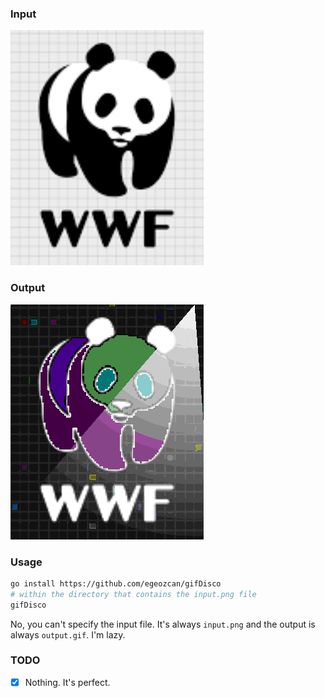 ### Input

![input.png](input.png)

### Output

![output.gif](output.gif)

### Usage

```bash
go install https://github.com/egeozcan/gifDisco
# within the directory that contains the input.png file
gifDisco
```

No, you can't specify the input file. 
It's always `input.png` and the output is always `output.gif`. I'm lazy.

### TODO

- [X] Nothing. It's perfect.